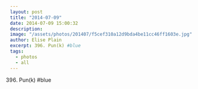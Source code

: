 ```yaml
---
layout: post
title: "2014-07-09"
date: 2014-07-09 15:00:32
description: 
image: "/assets/photos/201407/f5cef310a12d9bda4be11cc46ff1603e.jpg"
author: Elise Plain
excerpt: 396. Pun(k) #blue
tags: 
  - photos
  - all
---
```


396. Pun(k) #blue
<p></p>
